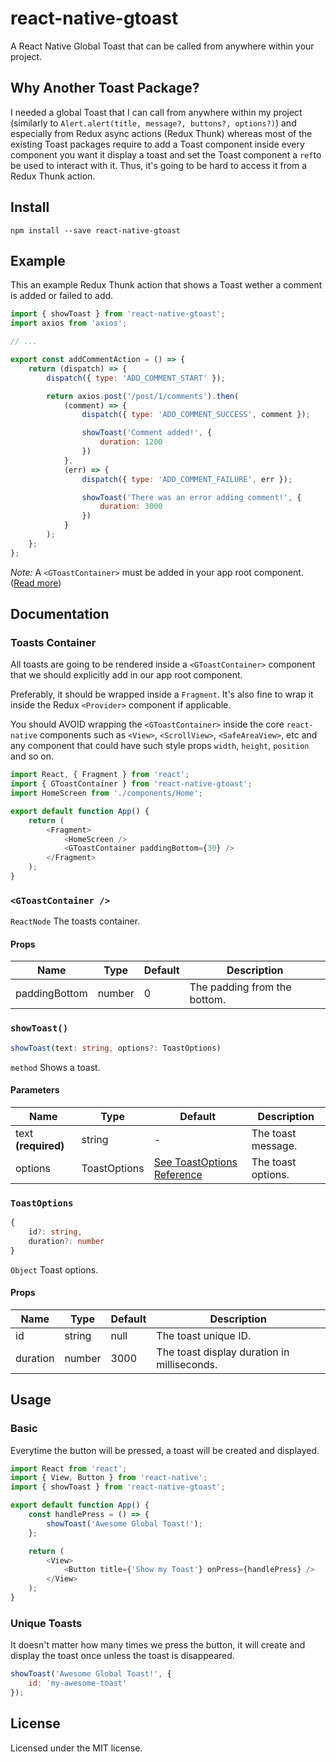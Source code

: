 # react-native-gtoast
A React Native Global Toast that can be called from anywhere within your project.

## Why Another Toast Package?

I needed a global Toast that I can call from anywhere within my project (similarly to `Alert.alert(title, message?, buttons?, options?)`) and especially from Redux async actions (Redux Thunk) whereas most of the existing Toast packages require to add a Toast component inside every component you want it display a toast and set the Toast component a `ref`to be used to interact with it. Thus, it's going to be hard to access it from a Redux Thunk action.

## Install

```
npm install --save react-native-gtoast
```

## Example

This an example Redux Thunk action that shows a Toast wether a comment is added or failed to add.

```javascript
import { showToast } from 'react-native-gtoast';
import axios from 'axios';

// ...

export const addCommentAction = () => {
	return (dispatch) => {
		dispatch({ type: 'ADD_COMMENT_START' });

        return axios.post('/post/1/comments').then(
			(comment) => {
                dispatch({ type: 'ADD_COMMENT_SUCCESS', comment });

                showToast('Comment added!', {
                    duration: 1200
                })
            },
			(err) => {
                dispatch({ type: 'ADD_COMMENT_FAILURE', err });

                showToast('There was an error adding comment!', {
                    duration: 3000
                })
            }
		);
	};
};
```

*Note:* A `<GToastContainer>` must be added in your app root component. (<a href="#toasts-container">Read more</a>)

## Documentation

### Toasts Container

All toasts are going to be rendered inside a `<GToastContainer>` component that we should explicitly add in our app root component.

Preferably, it should be wrapped inside a `Fragment`. It's also fine to wrap it inside the Redux `<Provider>` component if applicable.

You should AVOID wrapping the `<GToastContainer>` inside the core `react-native` components such as `<View>`, `<ScrollView>`, `<SafeAreaView>`, etc and any component that could have such style props `width`, `height`, `position` and so on.

```javascript
import React, { Fragment } from 'react';
import { GToastContainer } from 'react-native-gtoast';
import HomeScreen from './components/Home';

export default function App() {
    return (
        <Fragment>
            <HomeScreen />
            <GToastContainer paddingBottom={30} />
        </Fragment>
    );
}
```

### `<GToastContainer />`

`ReactNode` The toasts container.

#### Props

| Name | Type | Default | Description |
| ---- | ---- | ------- | ----------- |
| paddingBottom | number | 0 | The padding from the bottom. |

### `showToast()`

```typescript
showToast(text: string, options?: ToastOptions)
```

`method` Shows a toast.

#### Parameters

| Name | Type | Default | Description |
| ---- | ---- | ------- | ----------- |
| text **(required)** | string       | - | The toast message. |
| options             | ToastOptions | <a href="#toastoptions">See ToastOptions Reference</a> | The toast options. |

### `ToastOptions`

```typescript
{
    id?: string,
    duration?: number
}
```

`Object` Toast options.

#### Props

| Name | Type | Default | Description |
| ---- | ---- | ------- | ----------- |
| id       | string | null | The toast unique ID. |
| duration | number| 3000 | The toast display duration in milliseconds. |

## Usage

### Basic

Everytime the button will be pressed, a toast will be created and displayed.

```javascript
import React from 'react';
import { View, Button } from 'react-native';
import { showToast } from 'react-native-gtoast';

export default function App() {
    const handlePress = () => {
        showToast('Awesome Global Toast!');
    };

    return (
        <View>
            <Button title={'Show my Toast'} onPress={handlePress} />
        </View>
    );
}
```

### Unique Toasts

It doesn't matter how many times we press the button, it will create and display the toast once unless the toast is disappeared.

```javascript
showToast('Awesome Global Toast!', {
    id: 'my-awesome-toast'
});
```

## License

Licensed under the MIT license.